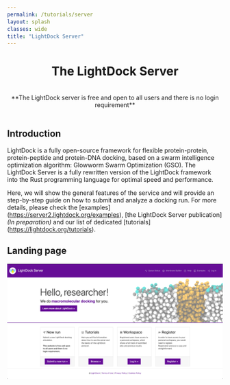 ```yaml
---
permalink: /tutorials/server
layout: splash
classes: wide
title: "LightDock Server"
---
```


<center><h1 style="margin-top:40px">The LightDock Server</h1></center><br>

<center>**The LightDock server is free and open to all users and there is no login requirement**</center><br>


## Introduction

LightDock is a fully open-source framework for flexible protein-protein, protein-peptide and protein-DNA docking, based on a swarm intelligence optimization algorithm: Glowworm Swarm Optimization (GSO). The LightDock Server is a fully rewritten version of the LightDock framework into the Rust programming language for optimal speed and performance. 

Here, we will show the general features of the service and will provide an step-by-step guide on how to submit and analyze a docking run. For more details, please check the [examples] (https://server2.lightdock.org/examples), [the LightDock Server publication] *(In preparation)* and our list of dedicated [tutorials] (https://lightdock.org/tutorials).


## Landing page

<center>
    <img src="/tutorials/server/images/landing-page.png">
</center>
